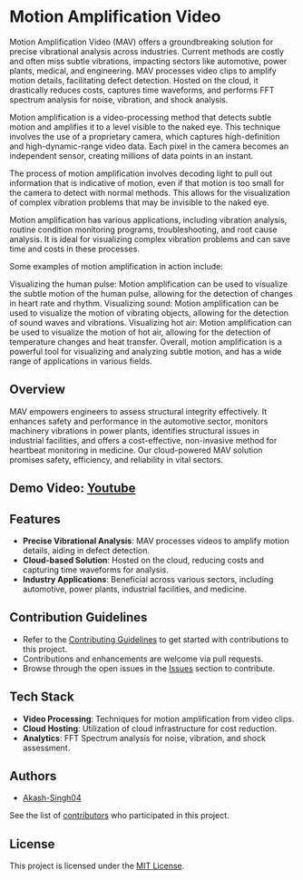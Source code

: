 # Motion Amplification Video

Motion Amplification Video (MAV) offers a groundbreaking solution for precise vibrational analysis across industries. Current methods are costly and often miss subtle vibrations, impacting sectors like automotive, power plants, medical, and engineering. MAV processes video clips to amplify motion details, facilitating defect detection. Hosted on the cloud, it drastically reduces costs, captures time waveforms, and performs FFT spectrum analysis for noise, vibration, and shock analysis.

Motion amplification is a video-processing method that detects subtle motion and amplifies it to a level visible to the naked eye. This technique involves the use of a proprietary camera, which captures high-definition and high-dynamic-range video data. Each pixel in the camera becomes an independent sensor, creating millions of data points in an instant.

The process of motion amplification involves decoding light to pull out information that is indicative of motion, even if that motion is too small for the camera to detect with normal methods. This allows for the visualization of complex vibration problems that may be invisible to the naked eye.

Motion amplification has various applications, including vibration analysis, routine condition monitoring programs, troubleshooting, and root cause analysis. It is ideal for visualizing complex vibration problems and can save time and costs in these processes.

Some examples of motion amplification in action include:

Visualizing the human pulse: Motion amplification can be used to visualize the subtle motion of the human pulse, allowing for the detection of changes in heart rate and rhythm.
Visualizing sound: Motion amplification can be used to visualize the motion of vibrating objects, allowing for the detection of sound waves and vibrations.
Visualizing hot air: Motion amplification can be used to visualize the motion of hot air, allowing for the detection of temperature changes and heat transfer.
Overall, motion amplification is a powerful tool for visualizing and analyzing subtle motion, and has a wide range of applications in various fields.

## Overview

MAV empowers engineers to assess structural integrity effectively. It enhances safety and performance in the automotive sector, monitors machinery vibrations in power plants, identifies structural issues in industrial facilities, and offers a cost-effective, non-invasive method for heartbeat monitoring in medicine. Our cloud-powered MAV solution promises safety, efficiency, and reliability in vital sectors.

## Demo Video:  [Youtube](https://youtu.be/ygeVFEa4_oo)


## Features

- **Precise Vibrational Analysis**: MAV processes videos to amplify motion details, aiding in defect detection.
- **Cloud-based Solution**: Hosted on the cloud, reducing costs and capturing time waveforms for analysis.
- **Industry Applications**: Beneficial across various sectors, including automotive, power plants, industrial facilities, and medicine.

## Contribution Guidelines

- Refer to the [Contributing Guidelines](CONTRIBUTING.md) to get started with contributions to this project.
- Contributions and enhancements are welcome via pull requests.
- Browse through the open issues in the [Issues](https://github.com/your-username/Motion-Amplification-Video/issues) section to contribute.

## Tech Stack

- **Video Processing**: Techniques for motion amplification from video clips.
- **Cloud Hosting**: Utilization of cloud infrastructure for cost reduction.
- **Analytics**: FFT Spectrum analysis for noise, vibration, and shock assessment.

## Authors

- [Akash-Singh04](https://github.com/Akash-Singh04)

See the list of [contributors](https://github.com/your-username/Motion-Amplification-Video/contributors) who participated in this project.

## License

This project is licensed under the [MIT License](LICENSE).

